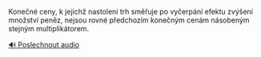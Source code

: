 
Konečné ceny, k jejichž nastolení trh směřuje po vyčerpání efektu zvýšení množství peněz, nejsou rovné předchozím konečným cenám násobeným stejným multiplikátorem.

[🔊 Poslechnout audio](/data/7-paragraphs/audio/chapter_78/para_003-Konen-ceny-k-jejich-nastolen-trh-smuje-po-v.mp3)

